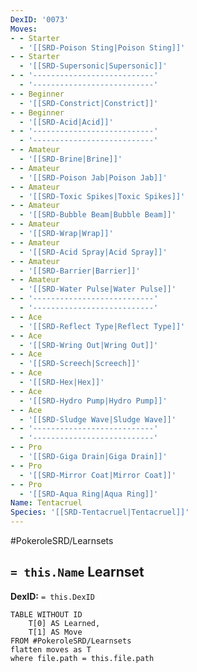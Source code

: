 ```yaml
---
DexID: '0073'
Moves:
- - Starter
  - '[[SRD-Poison Sting|Poison Sting]]'
- - Starter
  - '[[SRD-Supersonic|Supersonic]]'
- - '---------------------------'
  - '---------------------------'
- - Beginner
  - '[[SRD-Constrict|Constrict]]'
- - Beginner
  - '[[SRD-Acid|Acid]]'
- - '---------------------------'
  - '---------------------------'
- - Amateur
  - '[[SRD-Brine|Brine]]'
- - Amateur
  - '[[SRD-Poison Jab|Poison Jab]]'
- - Amateur
  - '[[SRD-Toxic Spikes|Toxic Spikes]]'
- - Amateur
  - '[[SRD-Bubble Beam|Bubble Beam]]'
- - Amateur
  - '[[SRD-Wrap|Wrap]]'
- - Amateur
  - '[[SRD-Acid Spray|Acid Spray]]'
- - Amateur
  - '[[SRD-Barrier|Barrier]]'
- - Amateur
  - '[[SRD-Water Pulse|Water Pulse]]'
- - '---------------------------'
  - '---------------------------'
- - Ace
  - '[[SRD-Reflect Type|Reflect Type]]'
- - Ace
  - '[[SRD-Wring Out|Wring Out]]'
- - Ace
  - '[[SRD-Screech|Screech]]'
- - Ace
  - '[[SRD-Hex|Hex]]'
- - Ace
  - '[[SRD-Hydro Pump|Hydro Pump]]'
- - Ace
  - '[[SRD-Sludge Wave|Sludge Wave]]'
- - '---------------------------'
  - '---------------------------'
- - Pro
  - '[[SRD-Giga Drain|Giga Drain]]'
- - Pro
  - '[[SRD-Mirror Coat|Mirror Coat]]'
- - Pro
  - '[[SRD-Aqua Ring|Aqua Ring]]'
Name: Tentacruel
Species: '[[SRD-Tentacruel|Tentacruel]]'
---
```


#PokeroleSRD/Learnsets

## `= this.Name` Learnset

**DexID:** `= this.DexID`

```dataview
TABLE WITHOUT ID
    T[0] AS Learned,
    T[1] AS Move
FROM #PokeroleSRD/Learnsets
flatten moves as T
where file.path = this.file.path
```
